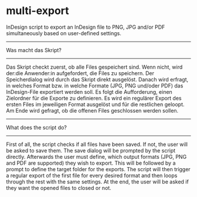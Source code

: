 # multi-export
InDesign script to export an InDesign file to PNG, JPG and/or PDF simultaneously based on user-defined settings. 

***
Was macht das Skript?
***

Das Skript checkt zuerst, ob alle Files gespeichert sind. Wenn nicht, wird der:die Anwender:in aufgefordert, die Files zu speichern. Der Speicherdialog wird durch das Skript direkt ausgelöst. Danach wird erfragt, in welches Format bzw. in welche Formate (JPG, PNG und/oder PDF) das InDesign-File exportiert werden soll. Es folgt die Aufforderung, einen Zielordner für die Exporte zu definieren. Es wird ein regulärer Export des ersten Files im jeweiligen Format ausgelöst und für die restlichen geloopt. Am Ende wird gefragt, ob die offenen Files geschlossen werden sollen.


***
What does the script do?
***

First of all, the script checks if all files have been saved. If not, the user will be asked to save them. The save dialog will be prompted by the script directly. Afterwards the user must define, which output formats (JPG, PNG and PDF are supported) they wish to export. This will be followed by a prompt to define the target folder for the exports. The script will then trigger a regular export of the first file for every desired format and then loops through the rest with the same settings. At the end, the user will be asked if they want the opened files to closed or not.
